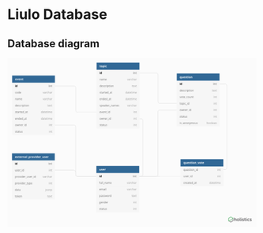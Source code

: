 # Liulo Database

## Database diagram
![Liu lo database diagram](assets/liulo_db_diagram.png "Logo Title Text 1")
